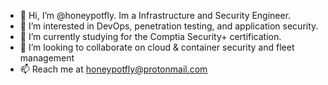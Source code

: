 - 👋 Hi, I’m @honeypotfly. Im a Infrastructure and Security Engineer.
- 👀 I’m interested in DevOps, penetration testing, and application security.
- 🌱 I’m currently studying for the Comptia Security+ certification.
- 💞️ I’m looking to collaborate on cloud & container security and fleet management
- 📫 Reach me at honeypotfly@protonmail.com

<!---
honeypotfly/honeypotfly is a ✨ special ✨ repository because its `README.md` (this file) appears on your GitHub profile.
You can click the Preview link to take a look at your changes.
--->
